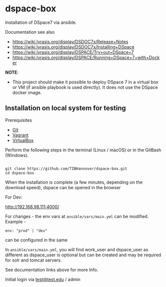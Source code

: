 # dspace-box

Installation of DSpace7 via ansible.

Documentation see also
* https://wiki.lyrasis.org/display/DSDOC7x/Release+Notes
* https://wiki.lyrasis.org/display/DSDOC7x/Installing+DSpace
* https://wiki.lyrasis.org/display/DSPACE/Try+out+DSpace+7
* https://wiki.lyrasis.org/display/DSPACE/Running+DSpace+7+with+Docker

**NOTE**:
* This project should make it possible to deploy DSpace 7 in a virtual box or VM (if ansible playbook is used directly). It does not use the DSpace docker image.

## Installation on local system for testing

Prerequisites
* [Git](https://git-scm.com/downloads)
* [Vagrant](https://www.vagrantup.com/downloads.html)
* [VirtualBox](https://www.virtualbox.org/wiki/Downloads)

Perform the following steps in the terminal (Linux / macOS) or in the GitBash (Windows).
```

git clone https://github.com/TIBHannover/dspace-box.git
cd dspace-box

```

When the installation is complete (a few minutes, depending on the download speed), dspace can be opened in the browser

For Dev:

<http://192.168.98.111:4000/>


For changes - the env vars at `ansible/vars/main.yml` can be modified. Example -  

```
env: "prod" | "dev" 
```
can be configured in the same

In `ansible/vars/main.yml`, you will find work_user and dspace_user as different as dspace_user is optional but can be created and may be required for solr and tomcat servers.

See documentation links above for more Info.

Initial login via test@test.edu / admin
